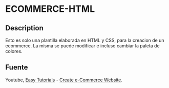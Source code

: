# ECOMMERCE-HTML

## Description

Esto es solo una plantilla elaborada en HTML y CSS, para la creacion de un ecommerce. La misma se puede modificar e incluso cambiar la paleta de colores.

## Fuente

Youtube, [Easy Tutorials](https://www.youtube.com/channel/UCkjoHfkLEy7ZT4bA2myJ8xA) - [Create e-Commerce Website](https://www.youtube.com/watch?v=yQimoqo0-7g&list=PLjwm_8O3suyM_2Lo9aAIw3HqjOPor8j9g).
